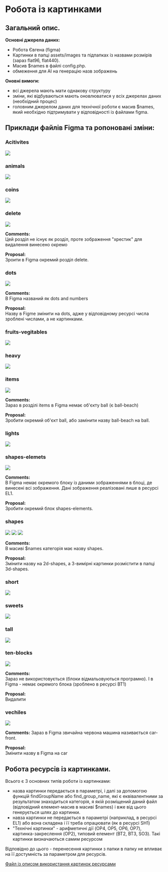 # Робота із картинками
## Загальний опис.
**Основні джерела даних:**
- Робота Євгена (figma)
- Картинки в папці assets/images та підпапках із назвами розмірів (зараз flat96, flat440).
- Масив $names в файлі config.php.
- обмеження для AI на генерацію назв зображень

**Оновні вимоги:**
- всі джерела мають мати однакову структуру
- зміни, які відбуваються мають оновлюватися у всіх джерелах даних (необхідний процес)
- головним джерелом даних для технічної роботи є масив $names, який необхідно підтримувати у відповідності із файлами figma.

## Приклади файлів Figma та ропоновані зміни:
### Acitivites
<img src = "img/activities.png">   
  
### animals
<img src = "img/animals.png">  

### coins
<img src = "img/coins.png">   
  
### delete
<img src = "img/delete.png">  

**Comments:**  
Цей розділ не існує як розділ, проте зображення "хрестик" для видалення винесено окремо

**Proposal:**  
Зроити в Figma окремий розділ delete.

### dots
<img src = "img/dots.png">   

**Comments:**  
В Figma названий як dots and numbers
  
**Proposal:**  
Назву в Figme змінити на dots, адже у відповідному ресурсі числа зроблені числами, а не картинками. 

### fruits-vegitables
<img src = "img/fruits-vegitables.png">  

### heavy
<img src = "img/heavy.png">   
  
### items
<img src = "img/items.png">  

**Comments:**  
Зараз в розділі items в Figma немає об'єкту ball (є ball-beach)
  
**Proposal:**  
Зробити окремий об'єкт ball, або замінити назву ball-beach на ball.

### lights
<img src = "img/lights.png">   
  
### shapes-elemets
<img src = "img/shapes-elemets.png">  

**Comments:**  
В Figma немає окремого блоку із даними зображеннями в блоці, де винесені всі зображення. Дані зображення реалізовані лише в ресурсі EL1. 

**Proposal:**  
Зробити окремий блок shapes-elements.


### shapes
<img src = "img/2d-shapes.png">    

<img src = "img/2d-shapes1.png">    

<img src = "img/3d-shapes.png">    


**Comments:**  
В масиві $names категорія має назву shapes.

**Proposal:**  
Змінити назву на 2d-shapes, а 3-вимірні картинки розмістити в папці 3d-shapes.

### short
<img src = "img/short.png">   
  
### sweets
<img src = "img/sweets.png">  

### tall
<img src = "img/tall.png">   
  
### ten-blocks
<img src = "img/ten-blocks.png">  

**Comments:**  
Зараз не використовується (блоки відмальовуються програмно). І в Figma - немає окремого блока (зроблено в ресурсі BT1)

**Proposal:**  
Видалити

### vechiles
<img src = "img/vechiles.png">  

**Comments:** 
Зараз в Figma звичайна червона машина називається car-front.

**Proposal:**  
Змінити назву в Figma на car

## Робота ресурсів із картинками.
Всього є 3 основних типів роботи із картинками:
* назва картинки передається в параметрі, і далі за допомогою функцій findGroupName або find_group_name, які є еквівалентними за результатом знаходиться категорія, я якій розміщений даний файл (відповідний елемент-масив в масиві $names) і вже від цього генерується шлях до картинки. 
* навза картинки не передається в параметрі (наприклад, в ресурсі EL1) або вона складена і її треба опрацювати (як в ресурсі SH1) 
* "Технічні картинки" - арифметичні дії (OP4, OP5, OP6, OP7), картинка-закреслення (OP2), типовий елемент (BT2, BT3, SO3). Такі картинки визначаються самим ресурсом 
    
Відповідно до цього - перенесення картинки з папки в папку не впливає на її достумність за параметром для ресурсів.  

<a href = "https://docs.google.com/spreadsheets/d/1UpcoQVKg4PVw1gaGaDU-OYEiMlAzzfeiJ0V1jwOeVLs/edit?gid=0#gid=0">Файл із описом використання картинок ресурсами</a>

